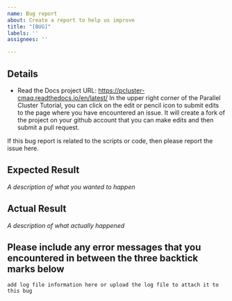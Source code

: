 ```yaml
---
name: Bug report
about: Create a report to help us improve
title: "[BUG]"
labels: ''
assignees: ''

---
```


## Details

* Read the Docs project URL: https://pcluster-cmaq.readthedocs.io/en/latest/
In the upper right corner of the Parallel Cluster Tutorial, you can click on the edit or pencil icon to submit edits to the page where you have encountered an issue. It will create a fork of the project on your github account that you can make edits and then submit a pull request.

If this bug report is related to the scripts or code, then please report the issue here.

## Expected Result

*A description of what you wanted to happen*

## Actual Result

*A description of what actually happened*

## Please include any error messages that you encountered in between the three backtick marks below

```
add log file information here or upload the log file to attach it to this bug
```
